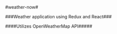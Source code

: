 #weather-now#

###Weather application using Redux and React###

####Utilizes OpenWeatherMap API#####
